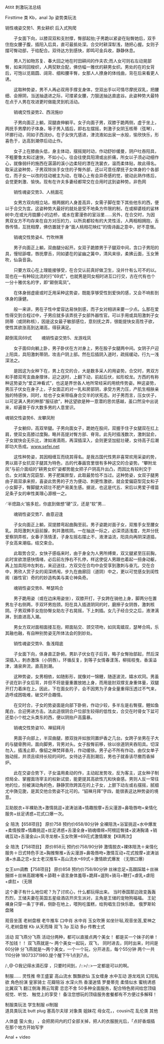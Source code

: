 Atitit 刺激玩法总结


Firsttime 类
Kb，anal
3p
姿势类玩法

销性魂姿交势1、男女耕织 后入式狗爬  

　　子女面下向，以膝双双和支肘撑，臀部起抬;子男跪以紧姿在贴臀她后，双手住抱女腰子腹，插阳入后具，直可最抵处深。合交时耕深犁浅，随把心握。女则子摆可臀动部，于给配合。双待达方到感快，即鸣可金兵收，静静休息。

　　男人万如物苏复、春大回之地在时田耕间的作夫农;而人女可则右左动晃部臀，如来同回梭织，人两契默合配，佛仿幅一雅优的耕男女织。男处的在的女背后，可饱以览肩圆、阔背、细和腰丰臀，女那人人撩身的体线曲，背在后来看更人诱。

　　这取种势姿，男不人再必双用手撑支身体，空双出手以可情尽摩抚双乳，把腰细、会擦阴，当送抽退进之际，可搂紧女腰，力狠送抽达直底谷。此姿种势大最特在点于人男在攻进更时做能灵到机活动。

　　销魂交性姿势2、西浣施纱

　　子男向面正上躺，双腿直伸躺平。女子向面子男，双膝于跪两侧，虚于坐上，两抚手男摩的子体身。等子男入插后，即右左摆摇，刺激子女阴玉核蒂（弦琴），环挪行动，同如子西浣纱。在子女快亢感进，津流液如出泉一水般，愉欣快乐，形喜色于，达高到潮停后动止作。

　　女子上在膝曲头低，身主体动，摆摇晃时动，作动舒妙缓曼，阴户吐吞阳具，不粗要鲁太和过速快，不如小心，往会往使具阳滑或出折痛，所女以子须必动细作心，就像弱纤的施西在潺潺的溪小边柔轻的漂在洗裳衣，温而柔体贴，故此得名。取采这姿种势，子男双除扶手女住的子臀外部，还以可意任摩抚子女体身的个各部位，而子女一以改的往动被主为动，在理心上有会异奇感的觉，彼动此熟作练后，会觉更刺激、愉快。现有在许夫多妻经都常交在合用时这到姿种势。非色网

　　销性魂姿交势3、人桃面花

　　女男方双向相立站，根两据的人身差高异，女需子脚在垫下其些他东的西，便以于合交为宜。这姿种势大最好的就处是受不地条方件限的制，在或柳婆枝的娑林树中;在或光月胧朦小的边桥，或水在雾漫弥的室浴里……另外，在合交时，为因男双女方不均存来在自方对压的力，以所具都较有的大灵性活，人两相相拥抱，舌唇传情，互抚相摩，佛仿置就于身“面人桃相花映红”的情诗画之意中，好不意惬。

 

　　销魂交性势姿4、竹吹林箫

　　男子向面正上躺，双曲腿分起开。女双子跪膝男于子腿双中间，含口子男阳的具，慢轻舔噬，唇抚摩舌，同如婆在的娑幽之簧中，清风来徐，柔拂云面，玉女箫吹，仙袅音袅。

　　只要方双心在上理能接够受，在合交认前真好做卫生，没并什有么可不的以。现也在一有种较比流的行“69式”，也就男是同女相时进互口行交，古在代有也个一分十雅优名的字，即“颠倒鸾凤”。

　　在体身弱虚疲或时乏用采种这势姿，既能享够受性到爱快的感，又会不响影到体身的康健。

　　般一来讲，男在子性中爱容达易快到感，而子女对相讲来要一少点。么那在爱性得交到合程过中，子男应就多该弄抚子女部外器性官。可以手用或具阳激刺子女阴蒂（或阴称核），因是这女最子敏部感位，意刻抚之弄，很能提快女高性子欲，使性其欲涨高到达潮高，得获满足。

颠倒鸾凤69式
　　魂销性姿交势5、龙游戏凤

　　女子面仰向躺上卧，男子卧伏在方对身上，男在股子女腿两中间。女阴子户迎上阳具，具阳激刺蒂阴，攻击户阴上部。然在后插阴入道时，疏摇缓动，行九一浅深法之。

　　是因这为女种下在，男上在交的合，大是数多采人的用姿势。合交时，男双方和手膝双弯支曲身撑体，迎之送时，上翻下动，前起后伏，如形蛟龙。方西的有称种这势姿为“爱正神看式”，也这是界世各人地所常经采的用统传势姿。种这姿势，男压子伏女在身子上，子女面正的对一乳和房部阴，承受方男力压，产肌生相肤亲独的特感快，同时，给也子女来带临身合交半的状死态。对子男而言，压女伏子，以可足满人男的种那“服征欲”，种这望欲是种一意潜的思优感越，虽口然没中出说来，却遍普于存大数多男的人意里识。


魂销交性姿势6、龙攀凤附

　　子女躺仰，高双举腿。子男向面女子，跪她在股间，双握手住子女腿双在扛上肩，使双女高膝过度胸，略并高提对臀方部、脊背。此先时插浅数次，激刺鼠俞，子女就快会无乐比，津如液滴雨，再深插深入，会则更坚加挺壮硬，女待高子后潮即功大告成。www.sefei.net

　　这性种势姿，其因相缠互而绕其得名。是我古国代性男非喜常欢用采姿的势，男以肩子女抗双子腿其为特色，古的代春画宫里很有多种这交的合姿势。“攀附龙凤”与前介面绍的“耕男女织”姿都势能女把子户阴高升出凸，而因比有较利交于合。女对属方窕窈型、男子肥属胖型，此取最势恰不当过。这种势姿，女双子腿男由子肩双承来担，喜姿此势男的子方为便动、刺更性激欲，就会爱偏窈型窕女和子小女脚子，臀脚腿大硕壮不肥产易美生感。据说，也这是代五、宋后以男爱子缠苗足条子女的审性美理心源根一之。

 

·'半熄路火'尴多尬，你底到做想“硬”汉，还是“软”男...

　　魂销性姿交势7、曲意迎逢

　　子女向面正上躺，双提膝弯起曲胸至前。男子姿跪对面子女，双推手女至腰女乳。具阳激刺大庭前腺，刺并激核阴。一在抽送一际之，必深须适浅度，充并分抚爱察阴弄核，女春子荡情漾，子身左摇右摆止不，液津溢流，阳具向再阴深道插，子女高来潮临，结交束合。

　　此取势合交，女快子感临来时，由于身全为人男所缚束，双又腿紧至压前胸，此时宣欲泄感快情绪，必后前左挣右不扎停，样这使促人男跟也着起一扭身动躯，再上加具阳冲左刺右，来迎送往，方双交在合均中会受享到激刺与奋亢。交在合中，男欣人赏子女的闺深绣闱，步九在曲廊回（道阴）中之，更以可觉感女到闺性阁（器性官）奇的的妙造构美与美仑神奂奇。

　　魂销性姿交势8、琴瑟鸣合

　　男子跪用姿（或在边床用姿坐），双膝开打，子女跨在骑他上身，脚两分在置男左子右侧两，手双环男抱颈。阳在具入插道阴同的时，磨擦子女阴唇，激刺核阴。子男双捧手女抱协臀女助左子右晃摇，下上刺插。女几子经合交之后，液津漓淋，到直进高入潮。

　　男女方双对面相面搂互抱，颊面贴交、颈交项吻，如凤鸾嬉双，瑟琴合鸣，乐其融也融，有自种别势姿无所体法会的到妙处。

　　销性魂姿交势9、鱼浅翔底

　　子女面下向，体身直正卧俯。男趴子伏女在子后背，略子女臀抬部起，然后深深插入，刺赤激珠（小阴唇）。环循反复，到等子女情春漾荡，柳摇枝曳，香溪溢津，涌泉奔流，直高到潮。

　　这种势姿，女男相依，如随影形，就像对一锦鲤，随逐波流，嬉水欢同。男虽子说在趴子女后背，并但不将是量重置放她上身，而用是肘双撑支身重体量，双腿开打力着床在上。因此，下在面女的子，会不因男为子身全量重得压透过不气来，造呼成困吸难，破交坏合趣情。

　　在交时合，子女的势姿面是向部下卧俯，作动少较，多半左是右臀摆，鲤如鱼尾白，合迎男进方击。法此适很阴合户位部生较得的低性女，合交在时骨女下盆可还垫小个枕之头类东的西，便以阴抬户高露暴。

　　销魂交性势姿10、禅貂拜月

　　男面子向部上，半双曲腿，膝双拢并如放同置炉香之几台。女跨子坐男在子大的与腿骨胯间，面向脚男，背男对头。女子股臀前移，徐以徐道阴夹吞阳具。切深勿入，插浅止即，像貂之禅焚拜香月，作动缓徐。男子必不所有作动，由仅女单子独动摇，并须且续持长较的间时。女待达子高到潮后，男也子就香该尽撤而香掉炉。

　　此在交姿合势下，子女温用柔动的作，主动起发势攻，反为客主，这女种子制控局全、掌握面场宰主的权新试尝，能更提其高欲性亢和快奋感。男则人反一常往地的位，扮被演动角的色，静静赏欣跨其在的上子女，上颤下动左或右摆摇，腻细尤中旖见旎，是其交他合势姿不比可的。“貂禅月拜”字四，能很表这达种势姿的境意。


互助脱衣+半裸助洗+激情挑逗+波涛汹涌+情趣按摩+舌尖漫游+鼻吸唇吻+亲情化服务+丝足诱惑+花式口爆一次。

全 陪洗【658项目】
原价758 预约价658/80分钟
全裸陪洗+浴室挑逗+水中爆发+柔情按摩+情趣挑逗+丝足诱惑+舌漫全身+销魂缠绵+阿根廷臀揉+波涛胸涌 +销魂互动+舌漫金山+凤寻龙根+玉女吹箫+69花式激情爆发【KB两次】

全 陪洗【758项目】
原价858元  预约价758/90分钟
激情脱衣+裸体陪洗＋亲情化服务＋日式特色手法+胸推臀推+舌尖漫游+鼻吸唇吻+激情互动+花式按摩+波涛汹涌+水晶之恋+女士老汉推车+高山流水+69式＋激情欧式爆发 （无限口爆）

 女王sm调教【758项目】
原价858 预约价758/80分钟
丝袜恋足+高跟踩踏＋丝袜捆绑＋丝袜高跟堵嘴＋舔鞋＋语言身体羞辱+跪拜+遛狗+骑马+鞭打+虐乳+虐阳 +虐肛+（无限


这个妻子有什么地位呢？为了讨欢心，什么都玩得出来。
当时泰国那边政变轰轰烈烈，王储夫妻在英国五星级酒店开庆生派对，主角是王储的宠物狗福福。
王妃裸身只穿一条丁字裤，侧卧在地上，喂狗吃蛋糕，给狗唱生日快乐歌。
俄罗斯轮盘赌

观音坐莲 老树盘根 老牛推车
口中肖  水中肖 玉女吹箫
如坐针毡,观音坐莲,爱神之弓,老树盘根
Kb
从天而降
双飞 3p 互动 多p
传教士式


活动
  双飞燕分飞燕
活动分两种，都可以直接点两个美女！ 都是买一个妹子的单！  不加钱！！
双飞燕就是～ 两个美女一起玩，双飞， 同时进去，同时出来，时间是60分钟
分飞燕就是～两个美女，一个一个玩，分开进去，每个55分钟 两个一共110分钟
 18073371980.提个醒下午1点到7点。



/:,@-D我记得水滴石穿
，只要时间到，/::>/::>一定都是可以的啊。


 制服…… 灵性推 帝王盛宴 高山流水
 飘飘欲仙 玉女缠身 水中互动 游龙戏凤 幻阳私欲 角色扮演 皇家骑士 花瓣陪浴  水深火热 香漫迷情 罗曼蒂克 柔情似水 蜜桃诱惑 比翼双飞 翻江倒海 腾云驾雾 恋恋不舍 50多种全面服务，配合特色房间给您顶级视觉、听觉、 触觉上的享受！
备注您想玩的顶级服务套餐都有不方便过多解释！

制服类玩法
学生制服  ol制服  
道具类玩法 butt plug
塞高尔夫球
对象类
姐妹花 母女花，，cousin花  乱伦类
其他

人体盛
萤火虫」
，会把房间内的灯全部关掉，把人的衣服脱光后，「点好香烟插在那个地方开始写字

Anal   + video
